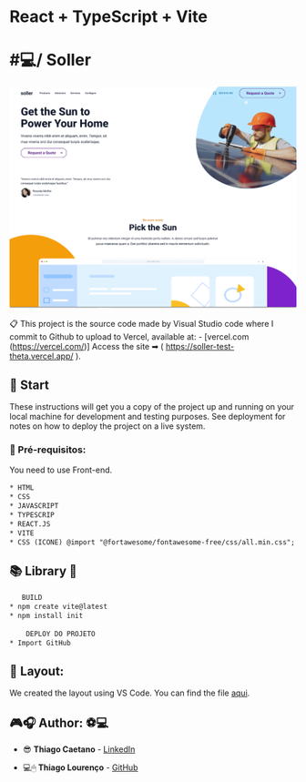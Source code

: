 # React + TypeScript + Vite

# #💻/ Soller 


![Welcome](./public/images/backgSoller.png?raw=true)

📋 This project is the source code made by Visual Studio code where I commit to Github to upload to Vercel, available at:  - [vercel.com (https://vercel.com/)] Access the site ➡ ( https://soller-test-theta.vercel.app/ ).


## 🎉 Start

These instructions will get you a copy of the project up and running on your local machine for development and testing purposes. See deployment for notes on how to deploy the project on a live system.

### 📝 Pré-requisitos:

You need to use Front-end.

```
* HTML
* CSS
* JAVASCRIPT
* TYPESCRIP
* REACT.JS
* VITE
* CSS (ICONE) @import "@fortawesome/fontawesome-free/css/all.min.css";
```

## 📚 Library 🧠 
```
   BUILD
* npm create vite@latest
* npm install init

    DEPLOY DO PROJETO
* Import GitHub
```


## 📁 Layout:

We created the layout using VS Code. You can find the file [aqui](https://code.visualstudio.com/).

## 🎮🎧 Author: ⚽💻 

* 😎 **Thiago Caetano** - [LinkedIn](https://www.linkedin.com/in/thiagocb2-developer-fullstack/)

* 💻🖱 **Thiago Lourenço** - [GitHub](https://github.com/ThiagoFullStack/SollerTest)

<br><br><br>


